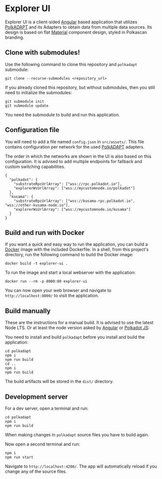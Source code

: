 # Explorer UI

Explorer UI is a client-sided [Angular](https://angular.io/) based application that utilizes [PolkADAPT](https://github.com/polkascan/polkadapt) and its Adapters to obtain data from multiple data sources. Its design is based on flat [Material](https://material.angular.io/) component design, styled in Polkascan branding.

## Clone with submodules!

Use the following command to clone this repository and `polkadapt` submodule:
```shell
git clone --recurse-submodules <repository_url>
```
If you already cloned this repository, but without submodules, then you still need to initialize the submodules:
```shell
git submodule init
git submodule update
```
You need the submodule to build and run this application.

## Configuration file

You will need to add a file named `config.json` in `src/assets/`. This file contains configuration per network for the used [PolkADAPT](https://github.com/polkascan/polkadapt) adapters.

The order in which the networks are shown in the UI is also based on this configuration. It is advised to add multiple endpoints for fallback and custom switching capabilities.

```shell
{
  "polkadot": {
    "substrateRpcUrlArray": ["wss://rpc.polkadot.io"],
    "explorerWsUrlArray": ["wss://mycustomnode.io/polkadot"]
  },
  "kusama": {
    "substrateRpcUrlArray": ["wss://kusama-rpc.polkadot.io", "wss://other-kusama-node.io"],
    "explorerWsUrlArray": ["wss://mycustomnode.io/kusama"]
  }
}
```

## Build and run with Docker

If you want a quick and easy way to run the application, you can build a [Docker](https://www.docker.com/get-started) image with the included Dockerfile. In a shell, from this project's directory, run the following command to build the Docker image:

```shell
docker build -t explorer-ui .
```
To run the image and start a local webserver with the application:
```shell
docker run --rm -p 8000:80 explorer-ui
```
You can now open your web browser and navigate to `http://localhost:8000/` to visit the application.

## Build manually

These are the instructions for a manual build. It is advised to use the latest Node LTS. Or at least the node version asked by [Angular](https://angular.io/) or [Polkadot JS](https://polkadot.js.org/):

You need to install and build `polkadapt` before you install and build the application:
```shell
cd polkadapt
npm i
npm run build
cd ..
npm i
npm run build
```
The build artifacts will be stored in the `dist/` directory.

## Development server

For a dev server, open a terminal and run:
```shell
cd polkadapt
npm i
npm run build
``` 
When making changes in `polkadapt` source files you have to build again.

Now open a second terminal and run:
```shell
npm i
npm run start
```
Navigate to `http://localhost:4200/`. The app will automatically reload if you change any of the source files.
